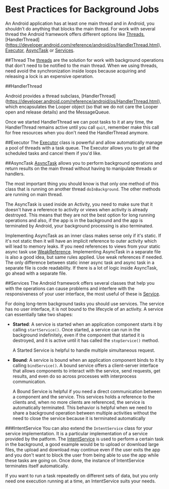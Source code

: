 # Best Practices for Background Jobs

An Android application has at least one main thread and in Android, you shouldn’t do anything that blocks the main thread. For work with several thread the Android framework offers different options like [Threads](https://developer.android.com/reference/java/lang/Thread.html), [HandlerThread] (https://developer.android.com/reference/android/os/HandlerThread.html), [Executor](https://developer.android.com/reference/java/util/concurrent/Executor.html), [AsyncTask](https://developer.android.com/reference/android/os/AsyncTask.html) or [Services](https://developer.android.com/reference/android/app/Service.html).

##Thread
The [threads](https://developer.android.com/reference/java/lang/Thread.html) are the solution for work with background operations that don't need to be notified to the main thread. When we using threads, need avoid the synchronization inside loops because acquiring and releasing a lock is an expensive operation. 

##HandlerThread

Android provides a thread subclass, [HandlerThread] (https://developer.android.com/reference/android/os/HandlerThread.html), which encapsulates the Looper object (so that we do not care the Looper open and release details) and the MessageQueue. 

Once we started HandlerThread we can post tasks to it at any time, the HandlerThread remains active until you call `quit`, remember make this call for free resources when you don't need the HandlerThread anymore.

##Executor
The [Executor](https://developer.android.com/reference/java/util/concurrent/Executor.html) class is powerful and allow automatically manage a pool of threads with a task queue. The Executor allows you to get all the scheduled tasks and cancel them if you'd like.


##AsyncTask
[AsyncTask](https://developer.android.com/reference/android/os/AsyncTask.html) allows you to perform background operations and return results on the main thread without having to manipulate threads or handlers. 

The most important thing you should know is that only one method of this class that is running on another thread `doInBackground`. The other methods are running on main thread.

The AsyncTask is used inside an Activity, you need to make sure that it doesn't have a reference to activity or views when activity is already destroyed. This means that they are not the best option for long running operations and also, if the app is in the background and the app is terminated by Android, your background processing is also terminated.

Implementing AsyncTask as an inner class makes sense only if it's static. If it's not static then it will have an implicit reference to outer activity which will lead to memory leaks. If you need references to views from your static async task use [WeakReference](https://developer.android.com/reference/java/lang/ref/WeakReference.html).
Implementing AsyncTask in a separate file is also a good idea, but same rules applied. Use weak references if needed.
The only difference between static inner async task and async task in a separate file is code readability. If there is a lot of logic inside AsyncTask, go ahead with a separate file.


##Services
The Android framework offers several classes that help you with the operations can cause problems and interfere with the responsiveness of your user interface, the most useful of these is [Service](https://developer.android.com/reference/android/app/Service.html). 

For doing long-term background tasks you should use services. The service has no user interface, it is not bound to the lifecycle of an activity. A service can essentially take two shapes: 

* **Started**: A service is started when an application component starts it by calling `startService()`. Once started, a service can run in the background indefinitely, even if the component that started it is destroyed, and it is active until it has called the `stopService()` method. 

	A Started Service is helpful to handle multiple simultaneous request. 
	
* **Bound**: A service is bound when an application component binds to it by calling `bindService()`. A bound service offers a client-server interface that allows components to interact with the service, send requests, get results, and even do so across processes with interprocess communication.

	
	A Bound  Service is helpful if you need a direct communication between a component and the service. This services holds a reference to the clients and, when no more clients are referenced, the service is automatically terminated. This behavior is helpful when we need to share a background operation between multiple activities without the need to close the service because it is terminated automatically


###IntentService
You can also extend the `IntentService` class for your service implementation. It is a particular implementation of a service provided by the patform. The [IntentService](https://developer.android.com/reference/android/app/IntentService.html) is used to perform a certain task in the background, a good example would be to upload or download large files, the upload and download may continue even if the user exits the app and you don't want to block the user from being able to use the app while these tasks are going on. Once done, the instance of IntentService terminates itself automatically. 

If you want to run a task repeatedly on different sets of data, but you only need one execution running at a time, an IntentService suits your needs.